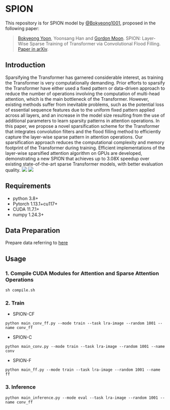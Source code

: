 # SPION

This repository is for SPION model by [@Bokyeong1001](https://github.com/Bokyeong1001), proposed in the following paper:

> [Bokyeong Yoon](https://sites.google.com/view/bkyoon), Yoonsang Han and [Gordon Moon](https://gordonmoon.github.io/). SPION: Layer-Wise Sparse Training of Transformer via Convolutional Flood Filling. [Paper in arXiv](https://arxiv.org/abs/2309.12578). 

## Introduction

Sparsifying the Transformer has garnered considerable interest, as training the Transformer is very computationally demanding. Prior efforts to sparsify the Transformer have either used a fixed pattern or data-driven approach to reduce the number of operations involving the computation of multi-head attention, which is the main bottleneck of the Transformer. However, existing methods suffer from inevitable problems, such as the potential loss of essential sequence features due to the uniform fixed pattern applied across all layers, and an increase in the model size resulting from the use of additional parameters to learn sparsity patterns in attention operations. In this paper, we propose a novel sparsification scheme for the Transformer that integrates convolution filters and the flood filling method to efficiently capture the layer-wise sparse pattern in attention operations. Our sparsification approach reduces the computational complexity and memory footprint of the Transformer during training. Efficient implementations of the layer-wise sparsified attention algorithm on GPUs are developed, demonstrating a new SPION that achieves up to 3.08X speedup over existing state-of-the-art sparse Transformer models, with better evaluation quality. 
<img src='figs/overall.png' />
<img src='figs/patternall.png' />

## Requirements
* python 3.8+
* Pytorch 1.13.1+cu117+
* CUDA 11.7.1+
* numpy 1.24.3+

## Data Preparation 

Prepare data referring to [here](https://github.com/pkuzengqi/Skyformer)

## Usage

### 1. Compile CUDA Modules for Attention and Sparse Attention Operations

```
sh compile.sh
```

### 2. Train

* SPION-CF

```
python main_conv_ff.py --mode train --task lra-image --random 1001 --name conv_ff
```

* SPION-C
```
python main_conv.py --mode train --task lra-image --random 1001 --name conv
```

* SPION-F
```
python main_ff.py --mode train --task lra-image --random 1001 --name ff
```

### 3. Inference

```
python main_inference.py --mode eval --task lra-image --random 1001 --name conv_ff
```